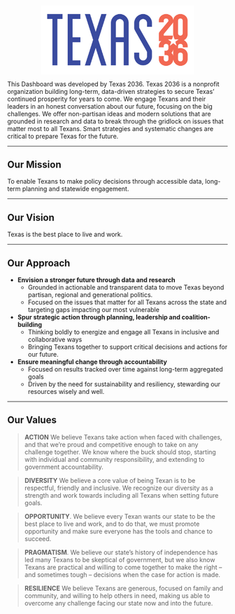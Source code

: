 <img src="images/logo_full.png" style="margin-left:auto; margin-right:auto; display:block" alt="uwatxlogo" width="350px"/>
<div class="collateral"></div>

This Dashboard was developed by Texas 2036. Texas 2036 is a nonprofit organization building long-term, data-driven strategies to secure Texas’ continued prosperity for years to come. We engage Texans and their leaders in an honest conversation about our future, focusing on the big challenges. We  offer non-partisan ideas and modern solutions that are grounded in research and data to break through the gridlock on issues that matter most to all Texans. Smart strategies and systematic changes are critical to prepare Texas for the future. 

***

## Our Mission

To enable Texans to make policy decisions through accessible data, long-term planning and statewide engagement.

***

## Our Vision

Texas is the best place to live and work.

***

## Our Approach

* **Envision a stronger future through data and research**
  - Grounded in actionable and transparent data to move Texas beyond partisan, regional and generational politics.
  - Focused on the issues that matter for all Texans across the state and targeting gaps impacting our most vulnerable
* **Spur strategic action through planning, leadership and coalition-building**
  - Thinking boldly to energize and engage all Texans in inclusive and collaborative ways
  - Bringing Texans together to support critical decisions and actions for our future.
* **Ensure meaningful change through accountability**
  - Focused on results tracked over time against long-term aggregated goals
  - Driven by the need for sustainability and resiliency, stewarding our resources wisely and well.
  
***

## Our Values

> **ACTION** We believe Texans take action when faced with challenges, and that we’re proud and competitive enough to take on any challenge together. We know where the buck should stop, starting with individual and community responsibility, and extending to government accountability.

> **DIVERSITY** We believe a core value of being Texan is to be respectful, friendly and inclusive. We recognize our diversity as a strength and work towards including all Texans when setting future goals.

> **OPPORTUNITY**. We believe every Texan wants our state to be the best place to live and work, and to do that, we must promote opportunity and make sure everyone has the tools and chance to succeed.

> **PRAGMATISM**. We believe our state’s history of independence has led many Texans to be skeptical of government, but we also know Texans are practical and willing to come together to make the right – and sometimes tough – decisions when the case for action is made.

> **RESILIENCE** We believe Texans are generous, focused on family and community, and willing to help others in need, making us able to overcome any challenge facing our state now and into the future.

